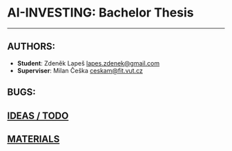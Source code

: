 # AI-INVESTING: Bachelor Thesis

---

## AUTHORS:

- **Student**: Zdeněk Lapeš <lapes.zdenek@gmail.com>
- **Superviser**: Milan Češka <ceskam@fit.vut.cz>

## BUGS:

## [IDEAS / TODO](./IDEAS_TODO.md)

## [MATERIALS](./MATERIALS.md)


